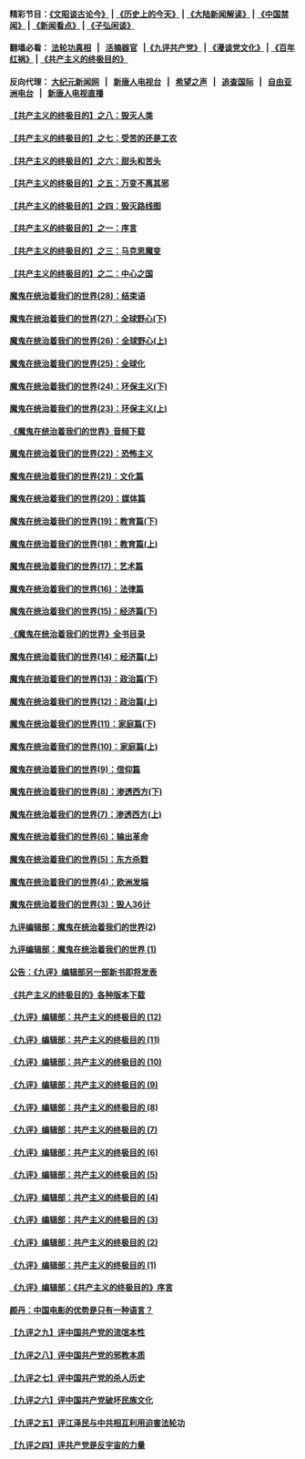#### 精彩节目：[《文昭谈古论今》](http://134.209.198.168/wenzhao) | [《历史上的今天》](http://134.209.198.168/today-in-history) | [《大陆新闻解读》](http://134.209.198.168/ntdtv-comedy) | [《中国禁闻》](http://134.209.198.168/ntdtv-news) | [《新闻看点》](http://134.209.198.168/news-insight) | [《子弘闲谈》](http://134.209.198.168/zihongxiantan/) 

 #### 翻墙必看： [法轮功真相](http://134.209.198.168:10000/videos/truth.html) &nbsp;&nbsp;|&nbsp;&nbsp; [活摘器官](http://134.209.198.168:10000/videos/res/Organs/) &nbsp;&nbsp;|[《九评共产党》](http://134.209.198.168:10000/videos/jiuping) | [《漫谈党文化》](http://134.209.198.168:10000/videos/mtdwh) | [《百年红祸》](http://134.209.198.168:10000/videos/bnhh) | [《共产主义的终极目的》](http://134.209.198.168:10000/videos/res/zjmd) 

 #### 反向代理： [大纪元新闻网](http://134.209.198.168:10080/) &nbsp;&nbsp;|&nbsp;&nbsp; [新唐人电视台](http://134.209.198.168:8000/) &nbsp;&nbsp;|&nbsp;&nbsp; [希望之声](http://134.209.198.168:8200/) &nbsp;&nbsp;|&nbsp;&nbsp; [追查国际](http://134.209.198.168:10010/) &nbsp;&nbsp;|&nbsp;&nbsp; [自由亚洲电台](http://134.209.198.168:9800/) &nbsp;&nbsp;|&nbsp;&nbsp; [新唐人电视直播](http://134.209.198.168/) 

#### [【共产主义的终极目的】之八：毁灭人类](../pages/nsc422/n11108503.md?t=03131536) 

#### [【共产主义的终极目的】之七：受苦的还是工农](../pages/nsc422/n11101809.md?t=03131536) 

#### [【共产主义的终极目的】之六：甜头和苦头](../pages/nsc422/n11096971.md?t=03131536) 

#### [【共产主义的终极目的】之五：万变不离其邪](../pages/nsc422/n11091285.md?t=03131536) 

#### [【共产主义的终极目的】之四：毁灭路线图](../pages/nsc422/n11086284.md?t=03131536) 

#### [【共产主义的终极目的】之一：序言](../pages/nsc422/n11086077.md?t=03131536) 

#### [【共产主义的终极目的】之三：马克思魔变](../pages/nsc422/n11061941.md?t=03131536) 

#### [【共产主义的终极目的】之二：中心之国](../pages/nsc422/n11047728.md?t=03131536) 

#### [魔鬼在统治着我们的世界(28)：结束语](../pages/nsc422/n10936246.md?t=03131536) 

#### [魔鬼在统治着我们的世界(27)：全球野心(下)](../pages/nsc422/n10928319.md?t=03131536) 

#### [魔鬼在统治着我们的世界(26)：全球野心(上)](../pages/nsc422/n10900318.md?t=03131536) 

#### [魔鬼在统治着我们的世界(25)：全球化](../pages/nsc422/n10788205.md?t=03131536) 

#### [魔鬼在统治着我们的世界(24)：环保主义(下)](../pages/nsc422/n10695307.md?t=03131536) 

#### [魔鬼在统治着我们的世界(23)：环保主义(上)](../pages/nsc422/n10688613.md?t=03131536) 

#### [《魔鬼在统治着我们的世界》音频下载](../pages/nsc422/n10635553.md?t=03131536) 

#### [魔鬼在统治着我们的世界(22)：恐怖主义](../pages/nsc422/n10614727.md?t=03131536) 

#### [魔鬼在统治着我们的世界(21)：文化篇](../pages/nsc422/n10597706.md?t=03131536) 

#### [魔鬼在统治着我们的世界(20)：媒体篇](../pages/nsc422/n10586579.md?t=03131536) 

#### [魔鬼在统治着我们的世界(19)：教育篇(下)](../pages/nsc422/n10564808.md?t=03131536) 

#### [魔鬼在统治着我们的世界(18)：教育篇(上)](../pages/nsc422/n10526970.md?t=03131536) 

#### [魔鬼在统治着我们的世界(17)：艺术篇](../pages/nsc422/n10499093.md?t=03131536) 

#### [魔鬼在统治着我们的世界(16)：法律篇](../pages/nsc422/n10485969.md?t=03131536) 

#### [魔鬼在统治着我们的世界(15)：经济篇(下)](../pages/nsc422/n10469975.md?t=03131536) 

#### [《魔鬼在统治着我们的世界》全书目录](../pages/nsc422/n10464261.md?t=03131536) 

#### [魔鬼在统治着我们的世界(14)：经济篇(上)](../pages/nsc422/n10457370.md?t=03131536) 

#### [魔鬼在统治着我们的世界(13)：政治篇(下)](../pages/nsc422/n10448270.md?t=03131536) 

#### [魔鬼在统治着我们的世界(12)：政治篇(上)](../pages/nsc422/n10444576.md?t=03131536) 

#### [魔鬼在统治着我们的世界(11)：家庭篇(下)](../pages/nsc422/n10440961.md?t=03131536) 

#### [魔鬼在统治着我们的世界(10)：家庭篇(上)](../pages/nsc422/n10435448.md?t=03131536) 

#### [魔鬼在统治着我们的世界(9)：信仰篇](../pages/nsc422/n10432159.md?t=03131536) 

#### [魔鬼在统治着我们的世界(8)：渗透西方(下)](../pages/nsc422/n10429603.md?t=03131536) 

#### [魔鬼在统治着我们的世界(7)：渗透西方(上)](../pages/nsc422/n10426013.md?t=03131536) 

#### [魔鬼在统治着我们的世界(6)：输出革命](../pages/nsc422/n10421536.md?t=03131536) 

#### [魔鬼在统治着我们的世界(5)：东方杀戮](../pages/nsc422/n10417707.md?t=03131536) 

#### [魔鬼在统治着我们的世界(4)：欧洲发端](../pages/nsc422/n10414890.md?t=03131536) 

#### [魔鬼在统治着我们的世界(3)：毁人36计](../pages/nsc422/n10411583.md?t=03131536) 

#### [九评编辑部：魔鬼在统治着我们的世界(2)](../pages/nsc422/n10410036.md?t=03131536) 

#### [九评编辑部：魔鬼在统治着我们的世界 (1)](../pages/nsc422/n10406825.md?t=03131536) 

#### [公告：《九评》编辑部另一部新书即将发表](../pages/nsc422/n10405104.md?t=03131536) 

#### [《共产主义的终极目的》各种版本下载](../pages/nsc422/n10022138.md?t=03131536) 

#### [《九评》编辑部：共产主义的终极目的 (12)](../pages/nsc422/n9933272.md?t=03131536) 

#### [《九评》编辑部：共产主义的终极目的 (11)](../pages/nsc422/n9924973.md?t=03131536) 

#### [《九评》编辑部：共产主义的终极目的 (10)](../pages/nsc422/n9920883.md?t=03131536) 

#### [《九评》编辑部：共产主义的终极目的 (9)](../pages/nsc422/n9916363.md?t=03131536) 

#### [《九评》编辑部：共产主义的终极目的 (8)](../pages/nsc422/n9912488.md?t=03131536) 

#### [《九评》编辑部：共产主义的终极目的 (7)](../pages/nsc422/n9901176.md?t=03131536) 

#### [《九评》编辑部：共产主义的终极目的 (6)](../pages/nsc422/n9899359.md?t=03131536) 

#### [《九评》编辑部：共产主义的终极目的 (5)](../pages/nsc422/n9893174.md?t=03131536) 

#### [《九评》编辑部：共产主义的终极目的 (4)](../pages/nsc422/n9891246.md?t=03131536) 

#### [《九评》编辑部：共产主义的终极目的 (3)](../pages/nsc422/n9879879.md?t=03131536) 

#### [《九评》编辑部：共产主义的终极目的 (2)](../pages/nsc422/n9876205.md?t=03131536) 

#### [《九评》编辑部：共产主义的终极目的 (1)](../pages/nsc422/n9865857.md?t=03131536) 

#### [《九评》编辑部：《共产主义的终极目的》序言](../pages/nsc422/n9862666.md?t=03131536) 

#### [颜丹：中国电影的优势是只有一种语言？](../pages/nsc422/n9583062.md?t=03131536) 

#### [【九评之九】评中国共产党的流氓本性](../pages/nsc422/n737542.md?t=03131536) 

#### [【九评之八】评中国共产党的邪教本质](../pages/nsc422/n735942.md?t=03131536) 

#### [【九评之七】评中国共产党的杀人历史](../pages/nsc422/n733806.md?t=03131536) 

#### [【九评之六】评中国共产党破坏民族文化](../pages/nsc422/n731667.md?t=03131536) 

#### [【九评之五】评江泽民与中共相互利用迫害法轮功](../pages/nsc422/n730058.md?t=03131536) 

#### [【九评之四】评共产党是反宇宙的力量](../pages/nsc422/n727814.md?t=03131536) 

